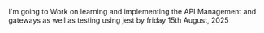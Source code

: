 I'm going to Work on learning and implementing the API Management and gateways as well as testing using jest by friday 15th August, 2025